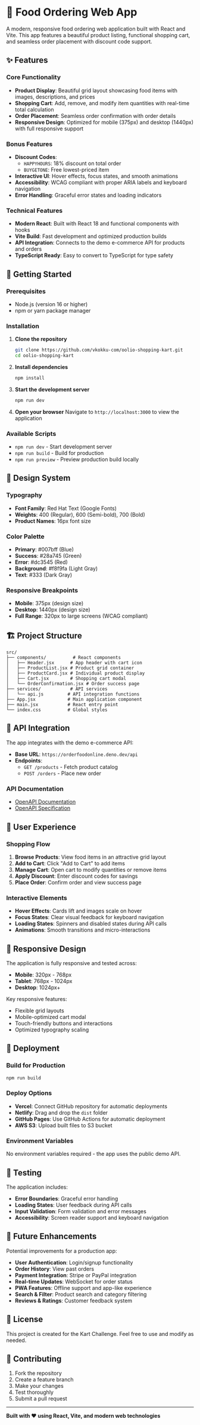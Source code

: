 # 🍕 Food Ordering Web App

A modern, responsive food ordering web application built with React and Vite. This app features a beautiful product listing, functional shopping cart, and seamless order placement with discount code support.

## ✨ Features

### Core Functionality
- **Product Display**: Beautiful grid layout showcasing food items with images, descriptions, and prices
- **Shopping Cart**: Add, remove, and modify item quantities with real-time total calculation
- **Order Placement**: Seamless order confirmation with order details
- **Responsive Design**: Optimized for mobile (375px) and desktop (1440px) with full responsive support

### Bonus Features
- **Discount Codes**: 
  - `HAPPYHOURS`: 18% discount on total order
  - `BUYGETONE`: Free lowest-priced item
- **Interactive UI**: Hover effects, focus states, and smooth animations
- **Accessibility**: WCAG compliant with proper ARIA labels and keyboard navigation
- **Error Handling**: Graceful error states and loading indicators

### Technical Features
- **Modern React**: Built with React 18 and functional components with hooks
- **Vite Build**: Fast development and optimized production builds
- **API Integration**: Connects to the demo e-commerce API for products and orders
- **TypeScript Ready**: Easy to convert to TypeScript for type safety

## 🚀 Getting Started

### Prerequisites
- Node.js (version 16 or higher)
- npm or yarn package manager

### Installation

1. **Clone the repository**
   ```bash
   git clone https://github.com/vkokku-com/oolio-shopping-kart.git
   cd oolio-shopping-kart
   ```

2. **Install dependencies**
   ```bash
   npm install
   ```

3. **Start the development server**
   ```bash
   npm run dev
   ```

4. **Open your browser**
   Navigate to `http://localhost:3000` to view the application

### Available Scripts

- `npm run dev` - Start development server
- `npm run build` - Build for production
- `npm run preview` - Preview production build locally

## 🎨 Design System

### Typography
- **Font Family**: Red Hat Text (Google Fonts)
- **Weights**: 400 (Regular), 600 (Semi-bold), 700 (Bold)
- **Product Names**: 16px font size

### Color Palette
- **Primary**: #007bff (Blue)
- **Success**: #28a745 (Green)
- **Error**: #dc3545 (Red)
- **Background**: #f8f9fa (Light Gray)
- **Text**: #333 (Dark Gray)

### Responsive Breakpoints
- **Mobile**: 375px (design size)
- **Desktop**: 1440px (design size)
- **Full Range**: 320px to large screens (WCAG compliant)

## 🏗️ Project Structure

```
src/
├── components/          # React components
│   ├── Header.jsx      # App header with cart icon
│   ├── ProductList.jsx # Product grid container
│   ├── ProductCard.jsx # Individual product display
│   ├── Cart.jsx        # Shopping cart modal
│   └── OrderConfirmation.jsx # Order success page
├── services/           # API services
│   └── api.js         # API integration functions
├── App.jsx            # Main application component
├── main.jsx           # React entry point
└── index.css          # Global styles
```

## 🔧 API Integration

The app integrates with the demo e-commerce API:

- **Base URL**: `https://orderfoodonline.deno.dev/api`
- **Endpoints**:
  - `GET /products` - Fetch product catalog
  - `POST /orders` - Place new order

### API Documentation
- [OpenAPI Documentation](https://orderfoodonline.deno.dev/public/openapi.html)
- [OpenAPI Specification](https://orderfoodonline.deno.dev/public/openapi.yaml)

## 🎯 User Experience

### Shopping Flow
1. **Browse Products**: View food items in an attractive grid layout
2. **Add to Cart**: Click "Add to Cart" to add items
3. **Manage Cart**: Open cart to modify quantities or remove items
4. **Apply Discount**: Enter discount codes for savings
5. **Place Order**: Confirm order and view success page

### Interactive Elements
- **Hover Effects**: Cards lift and images scale on hover
- **Focus States**: Clear visual feedback for keyboard navigation
- **Loading States**: Spinners and disabled states during API calls
- **Animations**: Smooth transitions and micro-interactions

## 📱 Responsive Design

The application is fully responsive and tested across:
- **Mobile**: 320px - 768px
- **Tablet**: 768px - 1024px  
- **Desktop**: 1024px+

Key responsive features:
- Flexible grid layouts
- Mobile-optimized cart modal
- Touch-friendly buttons and interactions
- Optimized typography scaling

## 🚀 Deployment

### Build for Production
```bash
npm run build
```

### Deploy Options
- **Vercel**: Connect GitHub repository for automatic deployments
- **Netlify**: Drag and drop the `dist` folder
- **GitHub Pages**: Use GitHub Actions for automatic deployment
- **AWS S3**: Upload built files to S3 bucket

### Environment Variables
No environment variables required - the app uses the public demo API.

## 🧪 Testing

The application includes:
- **Error Boundaries**: Graceful error handling
- **Loading States**: User feedback during API calls
- **Input Validation**: Form validation and error messages
- **Accessibility**: Screen reader support and keyboard navigation

## 🔮 Future Enhancements

Potential improvements for a production app:
- **User Authentication**: Login/signup functionality
- **Order History**: View past orders
- **Payment Integration**: Stripe or PayPal integration
- **Real-time Updates**: WebSocket for order status
- **PWA Features**: Offline support and app-like experience
- **Search & Filter**: Product search and category filtering
- **Reviews & Ratings**: Customer feedback system

## 📄 License

This project is created for the Kart Challenge. Feel free to use and modify as needed.

## 🤝 Contributing

1. Fork the repository
2. Create a feature branch
3. Make your changes
4. Test thoroughly
5. Submit a pull request

---

**Built with ❤️ using React, Vite, and modern web technologies** 
